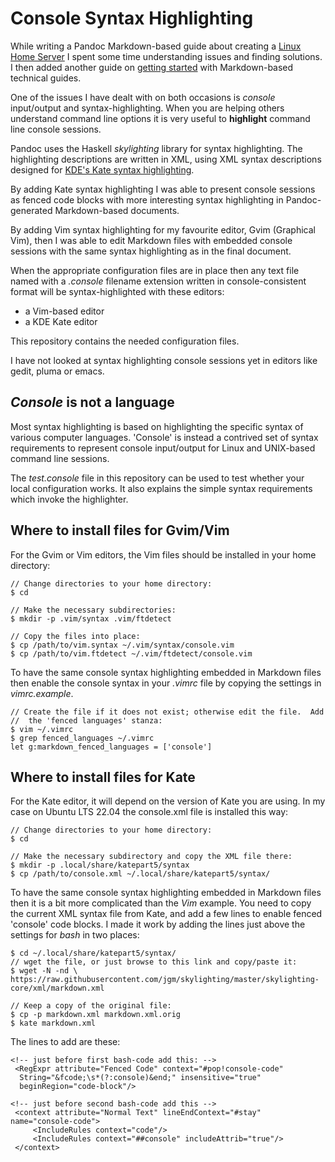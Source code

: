 # Console Syntax Highlighting

While writing a Pandoc Markdown-based guide about creating a
[Linux Home Server][home-server] I spent some time understanding issues
and finding solutions.  I then added another guide on
[getting started][doc-with-pandoc-md] with Markdown-based technical guides.

One of the issues I have dealt with on both occasions is *console*
input/output and syntax-highlighting.  When you are helping others
understand command line options it is very useful to **highlight**
command line console sessions.

Pandoc uses the Haskell *skylighting* library for syntax highlighting.  The
highlighting descriptions are written in XML, using XML syntax descriptions
designed for [KDE's Kate syntax highlighting][kde-syntax-hi].

By adding Kate syntax highlighting I was able to present console sessions
as fenced code blocks with more interesting syntax highlighting in 
Pandoc-generated Markdown-based documents.

By adding Vim syntax highlighting for my favourite editor, Gvim
(Graphical Vim), then I was able to edit Markdown files with embedded
console sessions with the same syntax highlighting as in the final document.

When the appropriate configuration files are in place then any text file
named with a *.console* filename extension written in console-consistent
format will be syntax-highlighted with these editors:

   * a Vim-based editor
   * a KDE Kate editor

This repository contains the needed configuration files.

I have not looked at syntax highlighting console sessions yet in editors
like gedit, pluma or emacs.

## *Console* is not a language

Most syntax highlighting is based on highlighting the specific syntax
of various computer languages.  'Console' is instead a contrived set of syntax 
requirements to represent console input/output for Linux and UNIX-based
command line sessions.

The *test.console* file in this repository can be used to test whether
your local configuration works.  It also explains the simple syntax 
requirements which invoke the highlighter.

## Where to install files for Gvim/Vim

For the Gvim or Vim editors, the Vim files should be installed in
your home directory:

```console
// Change directories to your home directory:
$ cd

// Make the necessary subdirectories:
$ mkdir -p .vim/syntax .vim/ftdetect

// Copy the files into place:
$ cp /path/to/vim.syntax ~/.vim/syntax/console.vim
$ cp /path/to/vim.ftdetect ~/.vim/ftdetect/console.vim
```

To have the same console syntax highlighting embedded in Markdown files
then enable the console syntax in your *.vimrc* file by copying the 
settings in *vimrc.example*.

```console
// Create the file if it does not exist; otherwise edit the file.  Add
//  the 'fenced languages' stanza:
$ vim ~/.vimrc
$ grep fenced_languages ~/.vimrc
let g:markdown_fenced_languages = ['console']
```

## Where to install files for Kate

For the Kate editor, it will depend on the version of Kate you are using.
In my case on Ubuntu LTS 22.04 the console.xml file is installed this way:

```console
// Change directories to your home directory:
$ cd

// Make the necessary subdirectory and copy the XML file there:
$ mkdir -p .local/share/katepart5/syntax
$ cp /path/to/console.xml ~/.local/share/katepart5/syntax/
```

To have the same console syntax highlighting embedded in Markdown files
then it is a bit more complicated than the *Vim* example.  You need to
copy the current XML syntax file from Kate, and add a few lines to enable
fenced 'console' code blocks.  I made it work by adding the lines just above
the settings for *bash* in two places:

```console
$ cd ~/.local/share/katepart5/syntax/
// wget the file, or just browse to this link and copy/paste it:
$ wget -N -nd \
https://raw.githubusercontent.com/jgm/skylighting/master/skylighting-core/xml/markdown.xml

// Keep a copy of the original file:
$ cp -p markdown.xml markdown.xml.orig
$ kate markdown.xml
```

The lines to add are these:

```
<!-- just before first bash-code add this: -->
 <RegExpr attribute="Fenced Code" context="#pop!console-code"
  String="&fcode;\s*(?:console)&end;" insensitive="true"
  beginRegion="code-block"/>

<!-- just before second bash-code add this -->
 <context attribute="Normal Text" lineEndContext="#stay" name="console-code">
     <IncludeRules context="code"/>
     <IncludeRules context="##console" includeAttrib="true"/>
 </context>

```

[home-server]: https://github.com/deatrich/linux-home-server/
[doc-with-pandoc-md]: https://github.com/deatrich/doc-with-pandoc-markdown/
[kde-syntax-hi]: https://github.com/KDE/syntax-highlighting/tree/master
[kate]: https://kate-editor.org/
